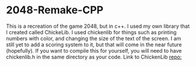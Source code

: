 # 2048-Remake-CPP
This is a recreation of the game 2048, but in c++. 
I used my own library that I created called ChickeLib. I used chickenlib for things such as printing numbers with color, and changing the size of the text of the screen. 
I am still yet to add a scoring system to it, but that will come in the near future (hopefully).
If you want to compile this for yourself, you will need to have chickenlib.h in the same directory as your code.
Link to ChickenLib [repo:](https://github.com/ChickenSquiggles/ChickenLib)
